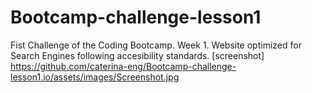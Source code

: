 # Bootcamp-challenge-lesson1
Fist Challenge of the Coding Bootcamp. Week 1.
Website optimized for Search Engines following accesibility standards.
[screenshot] https://github.com/caterina-eng/Bootcamp-challenge-lesson1.io/assets/images/Screenshot.jpg